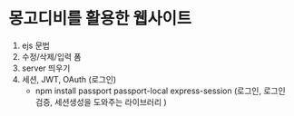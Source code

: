# 몽고디비를 활용한 웹사이트

1. ejs 문법
2. 수정/삭제/입력 폼
3. server 띄우기
4. 세션, JWT, OAuth (로그인)
   * npm install passport passport-local express-session
   (로그인, 로그인 검증, 세션생성을 도와주는 라이브러리 )



